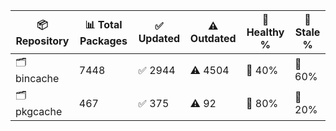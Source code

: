 | 📦 Repository | 📊 Total Packages | ✅ Updated | ⚠️ Outdated | 💚 Healthy % | 🔴 Stale % |
|---------------|-------------------|------------|-------------|-------------|------------|
| 🗂️ bincache | 7448 | ✅ 2944 | ⚠️ 4504 | 💚 40% | 🔴 60% |
| 🗂️ pkgcache | 467 | ✅ 375 | ⚠️ 92 | 💚 80% | 🔴 20% |
